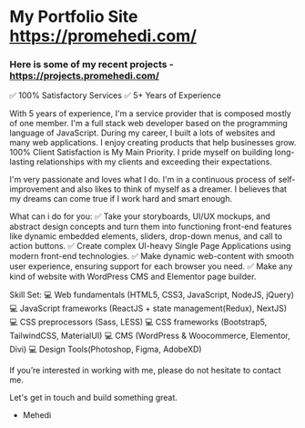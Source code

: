 # My Portfolio Site https://promehedi.com/

### Here is some of my recent projects - https://projects.promehedi.com/

✅ 100% Satisfactory Services
✅ 5+ Years of Experience

With 5 years of experience, I'm a service provider that is composed mostly of one member. I'm a full stack web developer based on the programming language of JavaScript. During my career, I built a lots of websites and many web applications. I enjoy creating products that help businesses grow. 100% Client Satisfaction is My Main Priority. I pride myself on building long-lasting relationships with my clients and exceeding their expectations.

I'm very passionate and loves what I do. I'm in a continuous process of self-improvement and also likes to think of myself as a dreamer. I believes that my dreams can come true if I work hard and smart enough.

What can i do for you:
✅ Take your storyboards, UI/UX mockups, and abstract design concepts and turn them into functioning front-end features like dynamic embedded elements, sliders, drop-down menus, and call to action buttons.
✅ Create complex UI-heavy Single Page Applications using modern front-end technologies.
✅ Make dynamic web-content with smooth user experience, ensuring support for each browser you need.
✅ Make any kind of website with WordPress CMS and Elementor page builder.

Skill Set:
💻 Web fundamentals (HTML5, CSS3, JavaScript, NodeJS, jQuery)
💻 JavaScript frameworks (ReactJS + state management(Redux), NextJS)
💻 CSS preprocessors (Sass, LESS)
💻 CSS frameworks (Bootstrap5, TailwindCSS, MaterialUI)
💻 CMS (WordPress & Woocommerce, Elementor, Divi)
💻 Design Tools(Photoshop, Figma, AdobeXD)

If you’re interested in working with me, please do not hesitate to contact me.

Let's get in touch and build something great.
- Mehedi
